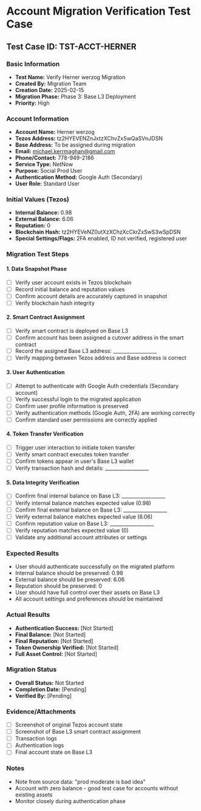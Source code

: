# Account Migration Verification Test Case

## Test Case ID: TST-ACCT-HERNER

### Basic Information
- **Test Name:** Verify Herner werzog Migration
- **Created By:** Migration Team
- **Creation Date:** 2025-02-15
- **Migration Phase:** Phase 3: Base L3 Deployment
- **Priority:** High

### Account Information
- **Account Name:** Herner werzog
- **Tezos Address:** tz2HYEVENZnJxtzXChvZxSwQaSVnJDSN
- **Base Address:** To be assigned during migration
- **Email:** michael.kerrmaghan@gmail.com
- **Phone/Contact:** 778-949-2186
- **Service Type:** NetNow
- **Purpose:** Social Prod User
- **Authentication Method:** Google Auth (Secondary)
- **User Role:** Standard User

### Initial Values (Tezos)
- **Internal Balance:** 0.98
- **External Balance:** 6.06
- **Reputation:** 0
- **Blockchain Hash:** tz2HYEVeNZ0utXzXChzXcCkrZxSwS3wSpDSN
- **Special Settings/Flags:** 2FA enabled, ID not verified, registered user

### Migration Test Steps

#### 1. Data Snapshot Phase
- [ ] Verify user account exists in Tezos blockchain
- [ ] Record initial balance and reputation values
- [ ] Confirm account details are accurately captured in snapshot
- [ ] Verify blockchain hash integrity

#### 2. Smart Contract Assignment
- [ ] Verify smart contract is deployed on Base L3
- [ ] Confirm account has been assigned a cutover address in the smart contract
- [ ] Record the assigned Base L3 address: __________________
- [ ] Verify mapping between Tezos address and Base address is correct

#### 3. User Authentication
- [ ] Attempt to authenticate with Google Auth credentials (Secondary account)
- [ ] Verify successful login to the migrated application
- [ ] Confirm user profile information is preserved
- [ ] Verify authentication methods (Google Auth, 2FA) are working correctly
- [ ] Confirm standard user permissions are correctly applied

#### 4. Token Transfer Verification
- [ ] Trigger user interaction to initiate token transfer
- [ ] Verify smart contract executes token transfer
- [ ] Confirm tokens appear in user's Base L3 wallet
- [ ] Verify transaction hash and details: __________________

#### 5. Data Integrity Verification
- [ ] Confirm final internal balance on Base L3: __________________
- [ ] Verify internal balance matches expected value (0.98)
- [ ] Confirm final external balance on Base L3: __________________
- [ ] Verify external balance matches expected value (6.06)
- [ ] Confirm reputation value on Base L3: __________________
- [ ] Verify reputation matches expected value (0)
- [ ] Validate any additional account attributes or settings

### Expected Results
- User should authenticate successfully on the migrated platform
- Internal balance should be preserved: 0.98
- External balance should be preserved: 6.06
- Reputation should be preserved: 0
- User should have full control over their assets on Base L3
- All account settings and preferences should be maintained

### Actual Results
- **Authentication Success:** [Not Started]
- **Final Balance:** [Not Started]
- **Final Reputation:** [Not Started]
- **Token Ownership Verified:** [Not Started]
- **Full Asset Control:** [Not Started]

### Migration Status
- **Overall Status:** Not Started
- **Completion Date:** [Pending]
- **Verified By:** [Pending]

### Evidence/Attachments
- [ ] Screenshot of original Tezos account state
- [ ] Screenshot of Base L3 smart contract assignment
- [ ] Transaction logs
- [ ] Authentication logs
- [ ] Final account state on Base L3

### Notes
- Note from source data: "prod moderate is bad idea"
- Account with zero balance - good test case for accounts without existing assets
- Monitor closely during authentication phase 